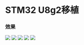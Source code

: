 # STM32 U8g2移植


### 效果
![](https://gitee.com/delehubcode/blog-image/raw/master/img/u8g2_2.jpg)
![](https://gitee.com/delehubcode/blog-image/raw/master/img/u8g2_4.jpg)
![](https://gitee.com/delehubcode/blog-image/raw/master/img/u8g2_3.jpg)
![](https://gitee.com/delehubcode/blog-image/raw/master/img/u8g2_5.jpg)
![](https://gitee.com/delehubcode/blog-image/raw/master/img/u8g2_1.jpg)